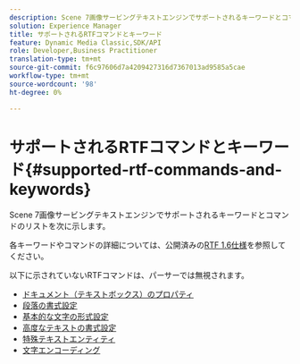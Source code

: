 ```yaml
---
description: Scene 7画像サービングテキストエンジンでサポートされるキーワードとコマンドのリストを次に示します。
solution: Experience Manager
title: サポートされるRTFコマンドとキーワード
feature: Dynamic Media Classic,SDK/API
role: Developer,Business Practitioner
translation-type: tm+mt
source-git-commit: f6c97606d7a4209427316d7367013ad9585a5cae
workflow-type: tm+mt
source-wordcount: '98'
ht-degree: 0%

---
```



# サポートされるRTFコマンドとキーワード{#supported-rtf-commands-and-keywords}

Scene 7画像サービングテキストエンジンでサポートされるキーワードとコマンドのリストを次に示します。

各キーワードやコマンドの詳細については、公開済みの[RTF 1.6仕様](http://msdn.microsoft.com/en-us/library/aa140277%28v=office.10%29.aspx)を参照してください。

以下に示されていないRTFコマンドは、パーサーでは無視されます。

* [ドキュメント（テキストボックス）のプロパティ](r-document-text-box-properties.md)
* [段落の書式設定](r-paragraph-formatting.md)
* [基本的な文字の形式設定](r-basic-character-formatting.md)
* [高度なテキストの書式設定](r-advanced-text-formatting.md)
* [特殊テキストエンティティ](r-special-text-entities.md)
* [文字エンコーディング](r-is-http-character-encoding.md)
